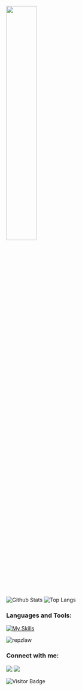<!-- ### Hi there 👋 -->
<p align=""><a href="#"><img width="40%" src="./images/opensource.jpeg" /></a></p>

<!--


Here are some ideas to get you started:

- 🔭 I’m currently working on ...
- 🌱 I’m currently learning ...
- 👯 I’m looking to collaborate on ...
- 🤔 I’m looking for help with ...
- 💬 Ask me about ...
- 📫 How to reach me: ...
- 😄 Pronouns: ...
- ⚡ Fun fact: ...
-->


![Github Stats](https://github-readme-stats-rongronggg9.vercel.app/api?username=Timothyibit&count_private=true&show_icons=true&theme=radical&include_all_commits=true)
![Top Langs](https://github-readme-stats.vercel.app/api/top-langs?username=Timothyibit&theme=radical&count_private=true&show_icons=true&langs_count=5)

<h3 align="left">Languages and Tools:</h3>

[![My Skills](https://skillicons.dev/icons?i=php,laravel,js,vuejs,nodejs,mongodb,mysql,aws,git,css,postman)](https://skills.thijs.gg)


<p><img align="center" src="https://github-readme-streak-stats.herokuapp.com/?user=Timothyibit&&theme=tokyonight" alt="repzlaw" /></p>

<h3 align="left">Connect with me:</h3>

[<img src="https://img.shields.io/badge/LinkedIn-%230077B5.svg?&style=for-the-badge&logo=linkedin&logoColor=white" />](https://www.linkedin.com/in/timothyibit/)
[<img src = "https://img.shields.io/badge/Twitter-%2320A1F1.svg?&style=for-the-badge&logo=twitter&logoColor=white">](https://x.com/timothyibit)

![Visitor Badge](https://visitor-badge.laobi.icu/badge?page_id=Timothyibit.Timothyibit&theme=radical)

